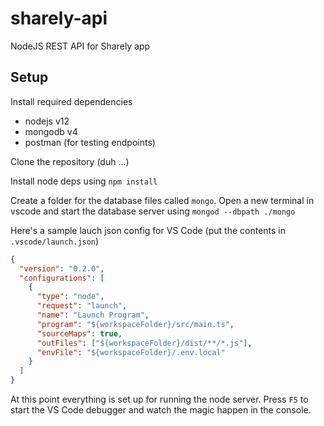 # sharely-api

NodeJS REST API for Sharely app

## Setup

Install required dependencies

- nodejs v12
- mongodb v4
- postman (for testing endpoints)

Clone the repository (duh ...)

Install node deps using `npm install`

Create a folder for the database files called `mongo`. Open a new terminal in vscode and start the database server using `mongod --dbpath ./mongo`

Here's a sample lauch json config for VS Code (put the contents in `.vscode/launch.json`)

```JSON
{
  "version": "0.2.0",
  "configurations": [
    {
      "type": "node",
      "request": "launch",
      "name": "Launch Program",
      "program": "${workspaceFolder}/src/main.ts",
      "sourceMaps": true,
      "outFiles": ["${workspaceFolder}/dist/**/*.js"],
      "envFile": "${workspaceFolder}/.env.local"
    }
  ]
}

```

At this point everything is set up for running the node server. Press `F5` to start the VS Code debugger and watch the magic happen in the console.
